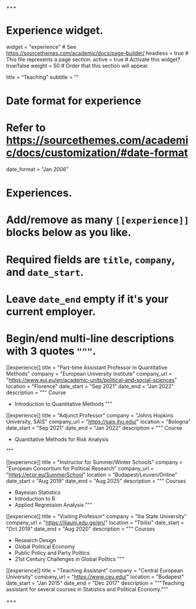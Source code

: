 +++
# Experience widget.
widget = "experience"  # See https://sourcethemes.com/academic/docs/page-builder/
headless = true  # This file represents a page section.
active = true  # Activate this widget? true/false
weight = 50  # Order that this section will appear.

title = "Teaching"
subtitle = ""

# Date format for experience
#   Refer to https://sourcethemes.com/academic/docs/customization/#date-format
date_format = "Jan 2006"

# Experiences.
#   Add/remove as many `[[experience]]` blocks below as you like.
#   Required fields are `title`, `company`, and `date_start`.
#   Leave `date_end` empty if it's your current employer.
#   Begin/end multi-line descriptions with 3 quotes `"""`.



  [[experience]]
  title = "Part-time Assistant Professor in Quantitative Methods"
  company = "European University Institute"
  company_url = "https://www.eui.eu/en/academic-units/political-and-social-sciences"
  location = "Florence"
  date_start = "Sep 2021"
  date_end = "Jan 2022"
  description = """
  Course

  * Introduction to Quantitative Methods
  """


  [[experience]]
  title = "Adjunct Professor"
  company = "Johns Hopkins University, SAIS"
  company_url = "https://sais.jhu.edu/"
  location = "Bologna"
  date_start = "Sep 2021"
  date_end = "Jan 2022"
  description = """
  Course

  * Quantitative Methods for Risk Analysis
  
  """



[[experience]]
  title = "Instructor for Summer/Winter Schools"
  company = "European Consortium for Political Research"
  company_url = "https://ecpr.eu/SummerSchool"
  location = "Budapest/Leuven/Online"
  date_start = "Aug 2019"
  date_end = "Aug 2025"
  description = """
  Courses
  
  * Bayesian Statistics
  * Introduction to R
  * Applied Regression Analysis
  """


[[experience]]
  title = "Visiting Professor"
  company = "Ilia State University"
  company_url = "https://iliauni.edu.ge/en/"
  location = "Tbilisi"
  date_start = "Oct 2019"
  date_end = "Aug 2020"
  description = """
  Courses
  
  * Research Design
  * Global Political Economy
  * Public Policy and Party Politics
  * 21st Century Challenges in Global Politics
  """
  
  
[[experience]]
  title = "Teaching Assistant"
  company = "Central European University"
  company_url = "https://www.ceu.edu/"
  location = "Budapest"
  date_start = "Jan 2015"
  date_end = "Dec 2017"
  description = """Teaching assistant for several courses in Statistics and Political Economy."""
  
  
  
+++
